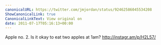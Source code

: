 ```yaml
---
canonicalURL: https://twitter.com/jmjordan/status/92462586045534208
ShowCanonicalLink: true
CanonicalLinkText: View original on
date: 2011-07-17T05:16:13+00:00
---
```

Apple no. 2. Is it okay to eat two apples at 1am? http://instagr.am/p/H2L57/